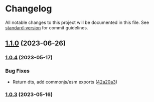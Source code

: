 # Changelog

All notable changes to this project will be documented in this file. See [standard-version](https://github.com/conventional-changelog/standard-version) for commit guidelines.

## [1.1.0](https://github.com/Girilloid/libreoffice-file-converter/compare/v1.0.5...v1.1.0) (2023-06-26)

### [1.0.4](https://github.com/Girilloid/libreoffice-file-converter/compare/v1.0.3...v1.0.4) (2023-05-17)


### Bug Fixes

* Return dts, add commonjs/esm exports ([42a20a3](https://github.com/Girilloid/libreoffice-file-converter/commit/42a20a38205cfcf300221aea73deb2e657c4163b))

### [1.0.3](https://github.com/Girilloid/libreoffice-file-converter/compare/v1.0.2...v1.0.3) (2023-05-16)
